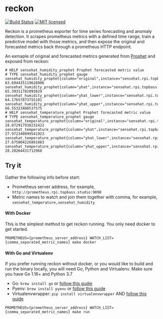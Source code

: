 # reckon

[![Build Status][actions-badge]][actions-url]
[![MIT licensed][mit-badge]][mit-url]

[actions-badge]: https://github.com/waltzofpearls/reckon/workflows/ci/badge.svg
[actions-url]: https://github.com/waltzofpearls/reckon/actions?query=workflow%3Aci+branch%3Amain
[mit-badge]: https://img.shields.io/badge/license-MIT-green.svg
[mit-url]: https://github.com/waltzofpearls/reckon/blob/main/LICENSE

Reckon is a prometheus exporter for time series forecasting and anomaly detection. It scrapes prometheus metrics
with a defined time range, train a predictive model with those metrics, and then expose the original and forecasted
metrics back through a prometheus HTTP endpoint.

An exmaple of original and forecasted metrics generated from [Prophet](https://facebook.github.io/prophet/) and
exposed from reckon:

```
# HELP sensehat_humidity_prophet Prophet forecasted metric value
# TYPE sensehat_humidity_prophet gauge
sensehat_humidity_prophet{column="original",instance="sensehat.rpi.topbass.studio:8000",job="sensehat_exporter"} 63.694435119628906
sensehat_humidity_prophet{column="yhat",instance="sensehat.rpi.topbass.studio:8000",job="sensehat_exporter"} 65.39311782093829
sensehat_humidity_prophet{column="yhat_lower",instance="sensehat.rpi.topbass.studio:8000",job="sensehat_exporter"} 64.17657873755101
sensehat_humidity_prophet{column="yhat_upper",instance="sensehat.rpi.topbass.studio:8000",job="sensehat_exporter"} 66.55323480537575
# HELP sensehat_temperature_prophet Prophet forecasted metric value
# TYPE sensehat_temperature_prophet gauge
sensehat_temperature_prophet{column="original",instance="sensehat.rpi.topbass.studio:8000",job="sensehat_exporter"} 28.072917938232422
sensehat_temperature_prophet{column="yhat",instance="sensehat.rpi.topbass.studio:8000",job="sensehat_exporter"} 27.972340899541923
sensehat_temperature_prophet{column="yhat_lower",instance="sensehat.rpi.topbass.studio:8000",job="sensehat_exporter"} 27.675004226891883
sensehat_temperature_prophet{column="yhat_upper",instance="sensehat.rpi.topbass.studio:8000",job="sensehat_exporter"} 28.28264431712968
```

## Try it

Gather the following info before start:

- Prometheus server address, for example, `http://prometheus.rpi.topbass.studio:9090`
- Metric names to watch and join them together with comma, for example, `sensehat_temperature,sensehat_humidity`

#### With Docker

This is the simplest method to get reckon running. You only need docker to get started.

```
PROMETHEUS={prometheus_server_address} WATCH_LIST={comma_separated_metric_names} make docker
```

#### With Go and Virtualenv

If you prefer running reckon without docker, or you would like to build and run the binary locally, you will need
Go, Python and Virtualenv. Make sure you have Go 1.16+ and Python 3.7

- Go: `brew install go` or [follow this gudie](https://golang.org/doc/install)
- Pyenv: `brew install pyenv` or [follow this guide](https://github.com/pyenv/pyenv#installation)
- Virtualenvwrapper: `pip install virtualenvwrapper` AND [follow this guide](https://virtualenvwrapper.readthedocs.io/en/latest/install.html)

```
PROMETHEUS={prometheus_server_address} WATCH_LIST={comma_separated_metric_names} make run
```
